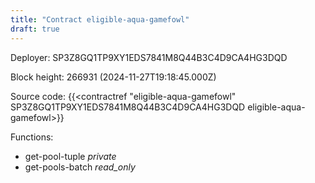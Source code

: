 ```yaml
---
title: "Contract eligible-aqua-gamefowl"
draft: true
---
```

Deployer: SP3Z8GQ1TP9XY1EDS7841M8Q44B3C4D9CA4HG3DQD


 



Block height: 266931 (2024-11-27T19:18:45.000Z)

Source code: {{<contractref "eligible-aqua-gamefowl" SP3Z8GQ1TP9XY1EDS7841M8Q44B3C4D9CA4HG3DQD eligible-aqua-gamefowl>}}

Functions:

* get-pool-tuple _private_
* get-pools-batch _read_only_
